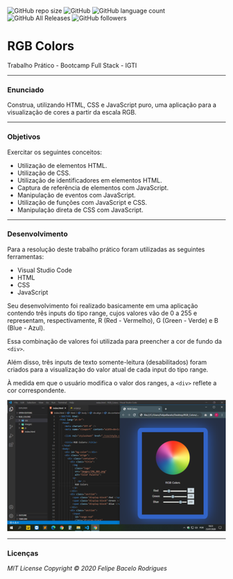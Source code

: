 ![GitHub repo size](https://img.shields.io/github/repo-size/felipebacelo/RGB_Colors?style=for-the-badge)
![GitHub](https://img.shields.io/github/license/felipebacelo/RGB_Colors?style=for-the-badge)
![GitHub language count](https://img.shields.io/github/languages/count/felipebacelo/RGB_Colors?style=for-the-badge)
![GitHub All Releases](https://img.shields.io/github/downloads/felipebacelo/RGB_Colors/total?style=for-the-badge)
![GitHub followers](https://img.shields.io/github/followers/felipebacelo?style=for-the-badge)

# RGB Colors

Trabalho Prático - Bootcamp Full Stack - IGTI
***
### Enunciado

Construa, utilizando HTML, CSS e JavaScript puro, uma aplicação para a visualização de cores a partir da escala RGB.
***
### Objetivos

Exercitar os seguintes conceitos:

* Utilização de elementos HTML.
* Utilização de CSS.
* Utilização de identificadores em elementos HTML.
* Captura de referência de elementos com JavaScript.
* Manipulação de eventos com JavaScript.
* Utilização de funções com JavaScript e CSS.
* Manipulação direta de CSS com JavaScript.
***
### Desenvolvimento

Para a resolução deste trabalho prático foram utilizadas as seguintes ferramentas:

* Visual Studio Code
* HTML
* CSS
* JavaScript

Seu desenvolvimento foi realizado basicamente em uma aplicação contendo três inputs do tipo range, cujos valores vão de 0 a 255 e representam, respectivamente, R (Red - Vermelho), G (Green - Verde) e B (Blue - Azul).

Essa combinação de valores foi utilizada para preencher a cor de fundo da `<div>`.

Além disso, três inputs de texto somente-leitura (desabilitados) foram criados para a visualização do valor atual de cada input do tipo range.
  
À medida em que o usuário modifica o valor dos ranges, a `<div>` reflete a cor correspondente.


![PRINT_RGB](https://github.com/felipebacelo/RGB_Colors/blob/master/images/IMG_002.png)

***
### Licenças

_MIT License_
_Copyright   ©   2020 Felipe Bacelo Rodrigues_
